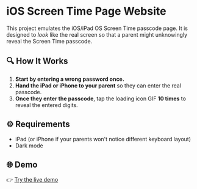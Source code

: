 # iOS Screen Time Page Website

This project emulates the iOS/iPad OS Screen Time passcode page. It is designed to *look* like the real screen so that a parent might unknowingly reveal the Screen Time passcode.

## 🔍 How It Works

1. **Start by entering a wrong password once.**  
2. **Hand the iPad or iPhone to your parent** so they can enter the real passcode.
3. **Once they enter the passcode**, tap the loading icon GIF **10 times** to reveal the entered digits.

## ⚙️ Requirements

- iPad (or iPhone if your parents won't notice different keyboard layout)
- Dark mode

## 🌐 Demo

👉 [Try the live demo](https://kotokk.dev/screentime)
